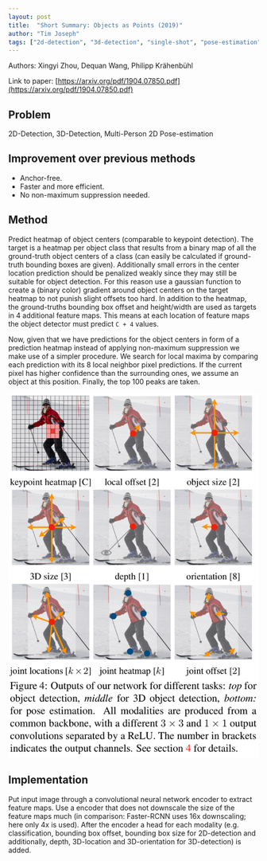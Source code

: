 ```yaml
---
layout: post
title:  "Short Summary: Objects as Points (2019)"
author: "Tim Joseph"
tags: ["2d-detection", "3d-detection", "single-shot", "pose-estimation", "short-summary"]
---
```


Authors: Xingyi Zhou, Dequan Wang, Philipp Krähenbühl

Link to paper: [https://arxiv.org/pdf/1904.07850.pdf](https://arxiv.org/pdf/1904.07850.pdf) 

## Problem

2D-Detection, 3D-Detection, Multi-Person 2D Pose-estimation

## Improvement over previous methods
* Anchor-free. 
* Faster and more efficient.
* No non-maximum suppression needed.

## Method 
Predict heatmap of object centers (comparable to keypoint detection). The target is a heatmap per object class that results from a binary map of all the ground-truth object centers of a class (can easily be calculated if ground-truth bounding boxes are given). Additionally small errors in the center location prediction should be penalized weakly since they may still be suitable for object detection. For this reason use a gaussian function to create a (binary color) gradient around object centers on the target heatmap to not punish slight offsets too hard. In addition to the heatmap, the ground-truths bounding box offset and height/width are used as targets in 4 additional feature maps. This means at each location of feature maps the object detector must predict `C + 4` values.

Now, given that we have predictions for the object centers in form of a prediction heatmap instead of applying non-maximum suppression we make use of a simpler procedure. We search for local maxima by comparing each prediction with its 8 local neighbor pixel predictions. If the current pixel has higher confidence than the surrounding ones, we assume an object at this position. Finally, the top 100 peaks are taken.

![Visualization of different modalities.](/assets/images/objects-as-points.png)

## Implementation
Put input image through a convolutional neural network encoder to extract feature maps. Use a encoder that does not downscale the size of the feature maps much (in comparison: Faster-RCNN uses 16x downscaling; here only 4x is used). After the encoder a head for each modality (e.g. classification, bounding box offset, bounding box size for 2D-detection and additionally, depth, 3D-location and 3D-orientation for 3D-detection) is added. 


